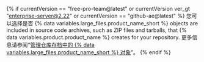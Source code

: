 {% if currentVersion == "free-pro-team@latest" or currentVersion ver_gt "enterprise-server@2.22" or currentVersion == "github-ae@latest" %}
您可以选择是否
{% data variables.large_files.product_name_short %} objects are included in source code archives, such as ZIP files and tarballs, that {% data variables.product.product_name %} creates for your repository. 更多信息请参阅“[管理仓库存档中的 {% data variables.large_files.product_name_short %} 对象](/github/administering-a-repository/managing-git-lfs-objects-in-archives-of-your-repository)”。
{% endif %}
